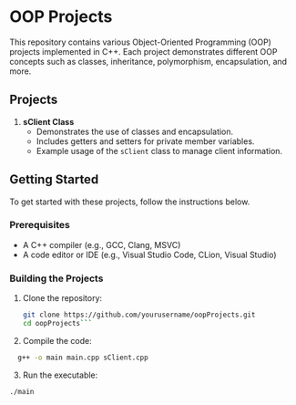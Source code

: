 # OOP Projects

This repository contains various Object-Oriented Programming (OOP) projects implemented in C++. Each project demonstrates different OOP concepts such as classes, inheritance, polymorphism, encapsulation, and more.

## Projects

1. **sClient Class**
   - Demonstrates the use of classes and encapsulation.
   - Includes getters and setters for private member variables.
   - Example usage of the `sClient` class to manage client information.

## Getting Started

To get started with these projects, follow the instructions below.

### Prerequisites

- A C++ compiler (e.g., GCC, Clang, MSVC)
- A code editor or IDE (e.g., Visual Studio Code, CLion, Visual Studio)

### Building the Projects

1. Clone the repository:
   ````sh
   git clone https://github.com/yourusername/oopProjects.git
   cd oopProjects```
   ````
2. Compile the code:

```sh
  g++ -o main main.cpp sClient.cpp
```

3. Run the executable:

```sh
./main
```
